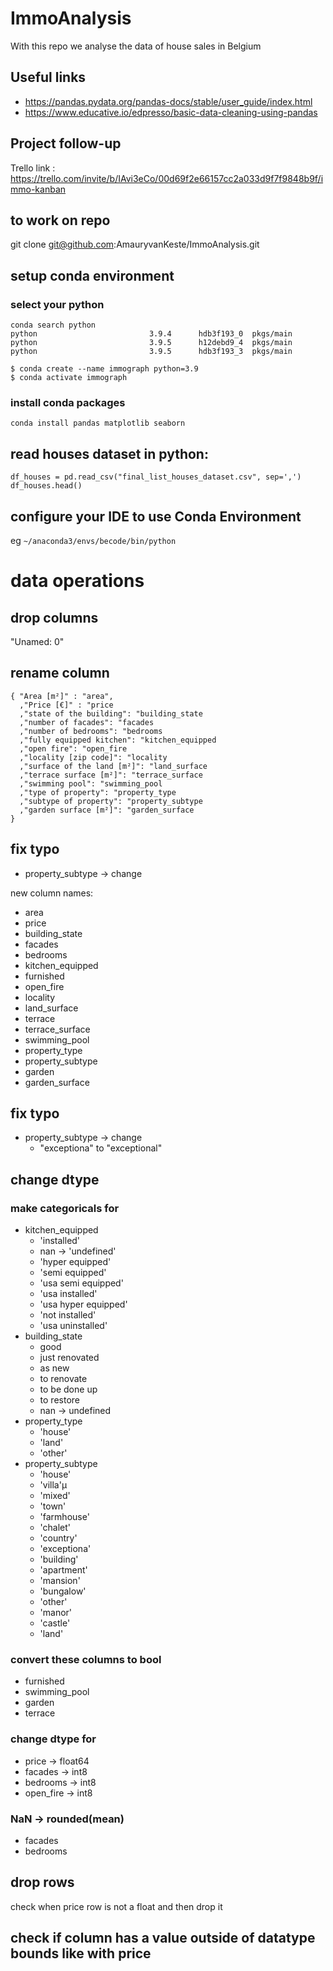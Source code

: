 # ImmoAnalysis
With this repo we analyse the data of house sales in Belgium

## Useful links
* https://pandas.pydata.org/pandas-docs/stable/user_guide/index.html
* https://www.educative.io/edpresso/basic-data-cleaning-using-pandas

## Project follow-up
Trello link : https://trello.com/invite/b/IAvi3eCo/00d69f2e66157cc2a033d9f7f9848b9f/immo-kanban

## to work on repo
git clone git@github.com:AmauryvanKeste/ImmoAnalysis.git

## setup conda environment
### select your python
```
conda search python
python                         3.9.4      hdb3f193_0  pkgs/main
python                         3.9.5      h12debd9_4  pkgs/main
python                         3.9.5      hdb3f193_3  pkgs/main
```
```
$ conda create --name immograph python=3.9
$ conda activate immograph
```
### install conda packages
```
conda install pandas matplotlib seaborn
```

## read houses dataset in python:<br/>
```
df_houses = pd.read_csv("final_list_houses_dataset.csv", sep=',')
df_houses.head()
```
## configure your IDE to use Conda Environment
eg `~/anaconda3/envs/becode/bin/python`


# data operations
## drop columns
"Unamed: 0"
## rename column
```
{ "Area [m²]" : "area",
  ,"Price [€]" : "price
  ,"state of the building": "building_state
  ,"number of facades": "facades
  ,"number of bedrooms": "bedrooms
  ,"fully equipped kitchen": "kitchen_equipped
  ,"open fire": "open_fire
  ,"locality [zip code]": "locality
  ,"surface of the land [m²]": "land_surface
  ,"terrace surface [m²]": "terrace_surface
  ,"swimming pool": "swimming_pool
  ,"type of property": "property_type
  ,"subtype of property": "property_subtype
  ,"garden surface [m²]": "garden_surface
}
```

## fix typo
* property_subtype -> change

new column names:
* area
* price
* building_state
* facades
* bedrooms
* kitchen_equipped
* furnished
* open_fire
* locality
* land_surface
* terrace
* terrace_surface
* swimming_pool
* property_type
* property_subtype
* garden
* garden_surface

## fix typo
* property_subtype -> change
  * "exceptiona" to "exceptional"
## change dtype
### make categoricals for
* kitchen_equipped
  * 'installed'
  * nan -> 'undefined'
  * 'hyper equipped'
  * 'semi equipped'
  * 'usa semi equipped'
  * 'usa installed' 
  * 'usa hyper equipped'
  * 'not installed'
  * 'usa uninstalled'
* building_state
  * good
  * just renovated
  * as new
  * to renovate
  * to be done up
  * to restore
  * nan -> undefined
* property_type
  * 'house'
  * 'land'
  * 'other'
* property_subtype
  * 'house'
  * 'villa'µ
  * 'mixed'
  * 'town'
  * 'farmhouse'
  * 'chalet'
  * 'country'
  * 'exceptiona'
  * 'building'
  * 'apartment'
  * 'mansion'
  * 'bungalow'
  * 'other'
  * 'manor'
  * 'castle'
  * 'land'

### convert these columns to bool
* furnished
* swimming_pool
* garden
* terrace

### change dtype for
* price -> float64
* facades -> int8
* bedrooms -> int8
* open_fire -> int8

### NaN -> rounded(mean)
* facades
* bedrooms

## drop rows
check when price row is not a float and then drop it

## check if column has a value outside of datatype bounds like with price

